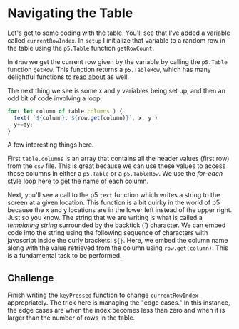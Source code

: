 # Navigating the Table

Let's get to some coding with the table. You'll see that I've added a variable called `currentRowIndex`. In `setup` I initialize that variable to a random row in the table using the `p5.Table` function `getRowCount`.

In `draw` we get the current row given by the variable by calling the `p5.Table` function `getRow`. This function returns a `p5.TableRow`, which has many delightful functions to [read about](https://p5js.org/reference/#/p5.TableRow) as well. 

The next thing we see is some x and y variables being set up, and then an odd bit of code involving a loop:

```javascript
for( let column of table.columns ) {
  text( `${column}: ${row.get(column)}`, x, y )
  y+=dy;
}
```

A few interesting things here. 

First `table.columns` is an array that contains all the header values (first row) from the `csv` file. This is great because we can use these values to access those columns in either a `p5.Table` or a `p5.TableRow`. We use the _for-each_ style loop here to get the name of each column. 

Next, you'll see a call to the p5 `text` function which writes a string to the screen at a given location. This function is a bit quirky in the world of p5 because the x and y locations are in the lower left instead of the upper right. Just so you know. The string that we are writing is what is called a _templating string_ surrounded by the backtick (\`) character. We can embed code into the string using the following sequence of characters with javascript inside the curly brackets: `${}`. Here, we embed the column name along with the value retrieved from the column using `row.get(column)`. This is a fundamental task to be performed.  


## Challenge

Finish writing the `keyPressed` function to change `currentRowIndex` appropriately. The trick here is managing the "edge cases." In this instance, the edge cases are when the index becomes less than zero and when it is larger than the number of rows in the table.  